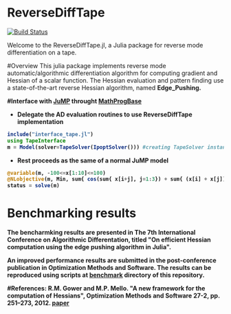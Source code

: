 # ReverseDiffTape 

[![Build Status](https://travis-ci.org/fqiang/ReverseDiffTape.jl.svg?branch=ad2016)](https://travis-ci.org/fqiang/ReverseDiffTape.jl)

Welcome to the ReverseDiffTape.jl, a Julia package for reverse mode differentiation on a tape.

#Overview
This julia package implements reverse mode automatic/algorithmic differentiation algorithm for computing gradient and Hessian of a scalar function. The Hessian evaluation and pattern finding use a state-of-the-art reverse Hessian algorithm, named <strong>Edge_Pushing<strong>.


#Interface with [JuMP](https://github.com/JuliaOpt/JuMP.jl/) throught [MathProgBase](https://github.com/JuliaOpt/MathProgBase.jl)
* Delegate the AD evaluation routines to use ReverseDiffTape implementation
```julia
include("interface_tape.jl")               
using TapeInterface                            
m = Model(solver=TapeSolver(IpoptSolver())) #creating TapeSolver instance
```
* Rest proceeds as the same of a normal JuMP model

```julia
@variable(m, -100<=x[1:10]<=100)
@NLobjective(m, Min, sum{ cos(sum{ x[i+j], j=1:3}) + sum{ (x[i] + x[j])^2, j=1:3} , i=1:7} )
status = solve(m)
```

# Benchmarking results

The bencharmking results are presented in The 7th International Conference on Algorithmic Differentation, titled "On efficient Hessian computation using the edge pushing algorithm in Julia". 

An improved performance results are submitted in the post-conference publication in Optimization Methods and Software. The results can be reproduced using scripts at [benchmark](https://github.com/fqiang/ReverseDiffTape.jl/tree/master/benchmark) directory of this repository. 


#References: 
R.M. Gower and M.P. Mello. "A new framework for the computation of Hessians", Optimization Methods and Software 27-2, pp. 251–273, 2012. [paper](http://www.ime.unicamp.br/rel_pesq/2010/rp16-10.html)
